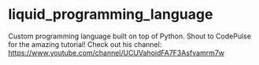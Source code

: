 # liquid_programming_language
Custom programming language built on top of Python. Shout to CodePulse for the amazing tutorial! Check out his channel: https://www.youtube.com/channel/UCUVahoidFA7F3Asfvamrm7w
